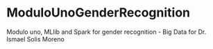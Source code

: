 # ModuloUnoGenderRecognition
Modulo uno, MLlib and Spark for gender recognition - Big Data for Dr. Ismael Solis Moreno
